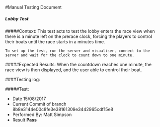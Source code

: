 #Manual Testing Document 


##### Lobby Test
#####Context:
    This test acts to test the lobby enters the race view when there is a minute left on the prerace clock,
    forcing the players to control their boats until the race starts in a minutes time.
    
    To set up the test, run the server and visualiser, connect to the server and wait for the clock to count down to one minute. 
    
#####Expected Results:
    When the countdown reaches one minute, the race view is then displayed, and the user able to control their boat.
    

####Testing log:

#####Test:
   
- Date  15/08/2017
- Current Commit of branch  8b8e3144e00c8fe3e38161309e3442965cdf15e8
- Performed By: Matt Simpson
- Result    **Pass**

    

    
